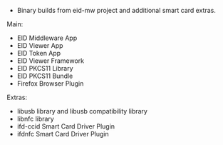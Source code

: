 - Binary builds from eid-mw project and additional smart card extras.

Main:
* EID Middleware App
* EID Viewer App
* EID Token App
* EID Viewer Framework 
* EID PKCS11 Library
* EID PKCS11 Bundle
* Firefox Browser Plugin

Extras:
* libusb library and libusb compatibility library
* libnfc library
* ifd-ccid Smart Card Driver Plugin
* ifdnfc Smart Card Driver Plugin
